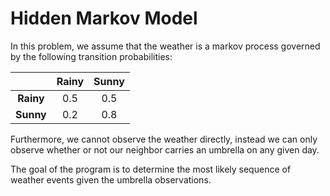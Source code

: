 # Hidden Markov Model

In this problem, we assume that the weather is a markov process governed by the following transition probabilities:

|  | Rainy | Sunny |
|:---: | :---:  | :---:  |
|**Rainy** | 0.5  | 0.5  |
|**Sunny** | 0.2  | 0.8  |


Furthermore, we cannot observe the weather directly, instead we can only observe whether or not our neighbor carries an umbrella on any given day.

The goal of the program is to determine the most likely sequence of weather events given the umbrella observations.

   